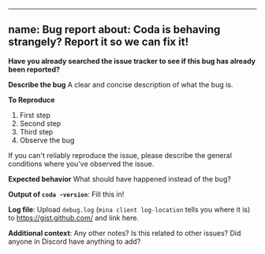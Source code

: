 
---
name: Bug report
about: Coda is behaving strangely? Report it so we can fix it!
---

**Have you already searched the issue tracker to see if this bug has already
been reported?**

**Describe the bug**
A clear and concise description of what the bug is.

**To Reproduce**
1. First step
2. Second step
3. Third step
4. Observe the bug

If you can't reliably reproduce the issue, please describe the general
conditions where you've observed the issue.

**Expected behavior**
What should have happened instead of the bug?

**Output of `coda -version`**: Fill this in!

**Log file**: Upload `debug.log` (`mina client log-location` tells you where it is) to https://gist.github.com/ and link here.

**Additional context**: Any other notes? Is this related to other issues? Did
anyone in Discord have anything to add?
